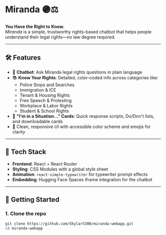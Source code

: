 # Miranda 🟣⚖️

**You Have the Right to Know.**  
_Miranda_ is a simple, trustworthy rights-based chatbot that helps people understand their legal rights—no law degree required.

---

## 🛠 Features

- 🤖 **Chatbot**: Ask Miranda legal rights questions in plain language
- 📚 **Know Your Rights**: Detailed, color-coded info across categories like:
  - Police Stops and Searches
  - Immigration & ICE
  - Tenant & Housing Rights
  - Free Speech & Protesting
  - Workplace & Labor Rights
  - Student & School Rights
- 💬 **"I'm in a Situation..." Cards**: Quick response scripts, Do/Don't lists, and downloadable cards
- 🎨 Clean, responsive UI with accessible color scheme and emojis for clarity

---

## 🧰 Tech Stack

- **Frontend**: React + React Router
- **Styling**: CSS Modules with a global style sheet
- **Animation**: `react-simple-typewriter` for typewriter prompt effects
- **Embedding**: Hugging Face Spaces iframe integration for the chatbot

---

## 🚀 Getting Started

### 1. Clone the repo

```bash
git clone https://github.com/SkylarS300/miranda-webapp.git
cd miranda-webapp
